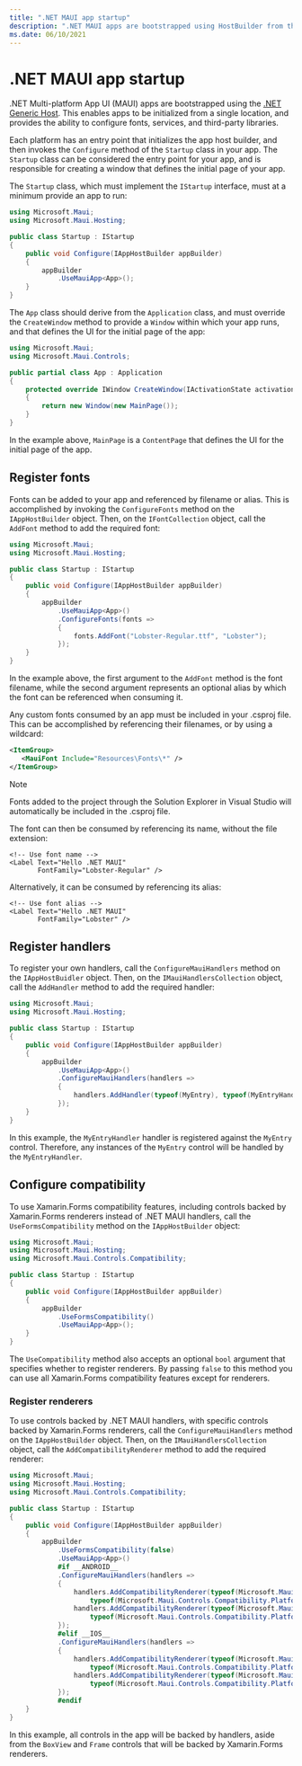 ```yaml
---
title: ".NET MAUI app startup"
description: ".NET MAUI apps are bootstrapped using HostBuilder from the Microsoft.Extensions library, enabling apps to be initialized from a single location."
ms.date: 06/10/2021
---
```


# .NET MAUI app startup

.NET Multi-platform App UI (MAUI) apps are bootstrapped using the [.NET Generic Host](/dotnet/core/extensions/generic-host). This enables apps to be initialized from a single location, and provides the ability to configure fonts, services, and third-party libraries.

Each platform has an entry point that initializes the app host builder, and then invokes the `Configure` method of the `Startup` class in your app. The `Startup` class can be considered the entry point for your app, and is responsible for creating a window that defines the initial page of your app.

The `Startup` class, which must implement the `IStartup` interface, must at a minimum provide an app to run:

```csharp
using Microsoft.Maui;
using Microsoft.Maui.Hosting;

public class Startup : IStartup
{
    public void Configure(IAppHostBuilder appBuilder)
    {
        appBuilder
            .UseMauiApp<App>();
    }
}
```

The `App` class should derive from the `Application` class, and must override the `CreateWindow` method to provide a `Window` within which your app runs, and that defines the UI for the initial page of the app:

```csharp
using Microsoft.Maui;
using Microsoft.Maui.Controls;

public partial class App : Application
{
    protected override IWindow CreateWindow(IActivationState activationState)
    {
        return new Window(new MainPage());
    }
}
```

In the example above, `MainPage` is a `ContentPage` that defines the UI for the initial page of the app.

## Register fonts

Fonts can be added to your app and referenced by filename or alias. This is accomplished by invoking the `ConfigureFonts` method on the `IAppHostBuilder` object. Then, on the `IFontCollection` object, call the `AddFont` method to add the required font:

```csharp
using Microsoft.Maui;
using Microsoft.Maui.Hosting;

public class Startup : IStartup
{
    public void Configure(IAppHostBuilder appBuilder)
    {
        appBuilder
            .UseMauiApp<App>()
            .ConfigureFonts(fonts =>
            {
                fonts.AddFont("Lobster-Regular.ttf", "Lobster");
            });            
    }
}
```

In the example above, the first argument to the `AddFont` method is the font filename, while the second argument represents an optional alias by which the font can be referenced when consuming it.

Any custom fonts consumed by an app must be included in your .csproj file. This can be accomplished by referencing their filenames, or by using a wildcard:

```xml
<ItemGroup>
   <MauiFont Include="Resources\Fonts\*" />
</ItemGroup>
```

> [!NOTE]
> Fonts added to the project through the Solution Explorer in Visual Studio will automatically be included in the .csproj file.

The font can then be consumed by referencing its name, without the file extension:

```xaml
<!-- Use font name -->
<Label Text="Hello .NET MAUI"
       FontFamily="Lobster-Regular" />
```

Alternatively, it can be consumed by referencing its alias:

```xaml
<!-- Use font alias -->
<Label Text="Hello .NET MAUI"
       FontFamily="Lobster" />
```

<!-- ## Configure Essentials

```csharp
appBuilder
    .UseMauiApp<App>()
    .ConfigureEssentials(essentials =>
    {
        essentials
            .UseVersionTracking()
            .UseMapServiceToken("YOUR-KEY-HERE");
    });
``` -->

## Register handlers

To register your own handlers, call the `ConfigureMauiHandlers` method on the `IAppHostBuidler` object. Then, on the `IMauiHandlersCollection` object, call the `AddHandler` method to add the required handler:

```csharp
using Microsoft.Maui;
using Microsoft.Maui.Hosting;

public class Startup : IStartup
{
    public void Configure(IAppHostBuilder appBuilder)
    {
        appBuilder
            .UseMauiApp<App>()        
            .ConfigureMauiHandlers(handlers =>
            {
                handlers.AddHandler(typeof(MyEntry), typeof(MyEntryHandler));
            });         
    }
}
```

In this example, the `MyEntryHandler` handler is registered against the `MyEntry` control. Therefore, any instances of the `MyEntry` control will be handled by the `MyEntryHandler`.

## Configure compatibility

To use Xamarin.Forms compatibility features, including controls backed by Xamarin.Forms renderers instead of .NET MAUI handlers, call the `UseFormsCompatibility` method on the `IAppHostBuilder` object:

```csharp
using Microsoft.Maui;
using Microsoft.Maui.Hosting;
using Microsoft.Maui.Controls.Compatibility;

public class Startup : IStartup
{
    public void Configure(IAppHostBuilder appBuilder)
    {
        appBuilder
            .UseFormsCompatibility()
            .UseMauiApp<App>();
    }
}
```

The `UseCompatibility` method also accepts an optional `bool` argument that specifies whether to register renderers. By passing `false` to this method you can use all Xamarin.Forms compatibility features except for renderers.

### Register renderers

To use controls backed by .NET MAUI handlers, with specific controls backed by Xamarin.Forms renderers, call the `ConfigureMauiHandlers` method on the `IAppHostBuilder` object. Then, on the `IMauiHandlersCollection` object, call the `AddCompatibilityRenderer` method to add the required renderer:

```csharp
using Microsoft.Maui;
using Microsoft.Maui.Hosting;
using Microsoft.Maui.Controls.Compatibility;

public class Startup : IStartup
{
    public void Configure(IAppHostBuilder appBuilder)
    {
        appBuilder
            .UseFormsCompatibility(false)          
            .UseMauiApp<App>()
            #if __ANDROID__
            .ConfigureMauiHandlers(handlers =>
            {
                handlers.AddCompatibilityRenderer(typeof(Microsoft.Maui.Controls.BoxView),
                    typeof(Microsoft.Maui.Controls.Compatibility.Platform.Android.BoxRenderer));
                handlers.AddCompatibilityRenderer(typeof(Microsoft.Maui.Controls.Frame),
                    typeof(Microsoft.Maui.Controls.Compatibility.Platform.Android.FastRenderers.FrameRenderer));
            });
            #elif __IOS__
            .ConfigureMauiHandlers(handlers =>
            {
                handlers.AddCompatibilityRenderer(typeof(Microsoft.Maui.Controls.BoxView),
                    typeof(Microsoft.Maui.Controls.Compatibility.Platform.iOS.BoxRenderer));
                handlers.AddCompatibilityRenderer(typeof(Microsoft.Maui.Controls.Frame),
                    typeof(Microsoft.Maui.Controls.Compatibility.Platform.iOS.FrameRenderer));
            });
            #endif            
    }
}
```

In this example, all controls in the app will be backed by handlers, aside from the `BoxView` and `Frame` controls that will be backed by Xamarin.Forms renderers.

